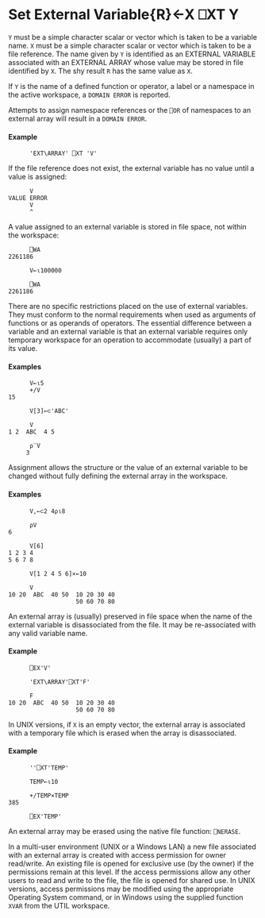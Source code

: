 




<h1 class="heading"><span class="name">Set External Variable</span><span class="command">{R}←X ⎕XT Y</span></h1>

`Y` must be a simple character scalar or vector which is taken to be a variable name.  `X` must be a simple character scalar or vector which is taken to be a file reference.  The name given by `Y` is identified as an EXTERNAL VARIABLE associated with an EXTERNAL ARRAY whose value may be stored in file identified by `X`. The shy result `R` has the same value as `X`.


If `Y` is the name of a defined function or operator, a label or a namespace in the active workspace, a `DOMAIN ERROR` is reported.


Attempts to assign namespace references or the `⎕OR` of namespaces to an external array will result in a `DOMAIN ERROR`.


#### Example
```apl
      'EXT\ARRAY' ⎕XT 'V'
```


If the file reference does not exist, the external variable has no value until a value is assigned:
```apl
      V
VALUE ERROR
      V
      ^
```


A value assigned to an external variable is stored in file space, not within the workspace:
```apl
      ⎕WA
2261186
 
      V←⍳100000
 
      ⎕WA
2261186
```


There are no specific restrictions placed on the use of external variables.  They must conform to the normal requirements when used as arguments of functions or as operands of operators.  The essential difference between a variable and an external variable is that an external variable requires only temporary workspace for an operation to accommodate (usually) a part of its value.

#### Examples
```apl
      V←⍳5
      +/V
15
 
      V[3]←⊂'ABC'
 
      V
1 2  ABC  4 5
 
      ⍴¨V
     3
```


Assignment allows the structure or the value of an external variable to be changed without fully defining the external array in the workspace.

#### Examples
```apl
      V,←⊂2 4⍴⍳8
 
      ⍴V
6
 
      V[6]
1 2 3 4
5 6 7 8
 
      V[1 2 4 5 6]×←10
 
      V
10 20  ABC  40 50  10 20 30 40
                   50 60 70 80
```


An external array is (usually) preserved in file space when the name of the external variable is disassociated from the file.  It may be re-associated with any valid variable name.

#### Example
```apl
      ⎕EX'V'
 
      'EXT\ARRAY'⎕XT'F'
 
      F
10 20  ABC  40 50  10 20 30 40
                   50 60 70 80
```


In UNIX versions, if `X` is an empty vector, the external array is associated with a temporary file which is erased when the array is disassociated.

#### Example
```apl
      ''⎕XT'TEMP'
 
      TEMP←⍳10
 
      +/TEMP×TEMP
385
 
      ⎕EX'TEMP'
```


An external array may be erased using the native file function: `⎕NERASE`.


In a multi-user environment (UNIX or a Windows LAN) a new file associated with an external array is created with access permission for owner read/write.  An existing file is opened for exclusive use (by the owner) if the permissions remain at this level.  If the access permissions allow any other users to read and write to the file, the file is opened for shared use.  In UNIX versions, access permissions may be modified using the appropriate Operating System command, or in Windows using the supplied function `XVAR` from the UTIL workspace.


